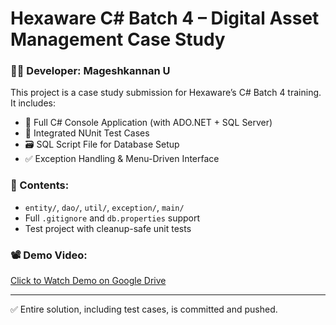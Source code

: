 # Hexaware C# Batch 4 – Digital Asset Management Case Study

### 👨‍💻 Developer: Mageshkannan U

This project is a case study submission for Hexaware’s C# Batch 4 training. It includes:

- 🔗 Full C# Console Application (with ADO.NET + SQL Server)
- 🧪 Integrated NUnit Test Cases
- 🗃️ SQL Script File for Database Setup
- ✅ Exception Handling & Menu-Driven Interface

### 📂 Contents:
- `entity/`, `dao/`, `util/`, `exception/`, `main/`
- Full `.gitignore` and `db.properties` support
- Test project with cleanup-safe unit tests

### 📽️ Demo Video:
[Click to Watch Demo on Google Drive](https://drive.google.com/file/d/1ElaW5Jm37fAGAjlHURwxcoEwJAuqcC-X/view?usp=sharing)

---

✅ Entire solution, including test cases, is committed and pushed.
